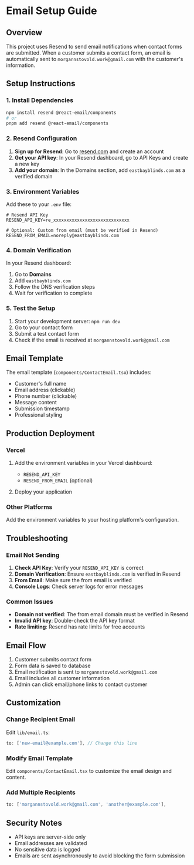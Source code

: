 # Email Setup Guide

## Overview

This project uses Resend to send email notifications when contact forms are submitted. When a customer submits a contact form, an email is automatically sent to `morgannstovold.work@gmail.com` with the customer's information.

## Setup Instructions

### 1. Install Dependencies

```bash
npm install resend @react-email/components
# or
pnpm add resend @react-email/components
```

### 2. Resend Configuration

1. **Sign up for Resend**: Go to [resend.com](https://resend.com) and create an account
2. **Get your API key**: In your Resend dashboard, go to API Keys and create a new key
3. **Add your domain**: In the Domains section, add `eastbayblinds.com` as a verified domain

### 3. Environment Variables

Add these to your `.env` file:

```env
# Resend API Key
RESEND_API_KEY=re_xxxxxxxxxxxxxxxxxxxxxxxxxxxxx

# Optional: Custom from email (must be verified in Resend)
RESEND_FROM_EMAIL=noreply@eastbayblinds.com
```

### 4. Domain Verification

In your Resend dashboard:
1. Go to **Domains**
2. Add `eastbayblinds.com`
3. Follow the DNS verification steps
4. Wait for verification to complete

### 5. Test the Setup

1. Start your development server: `npm run dev`
2. Go to your contact form
3. Submit a test contact form
4. Check if the email is received at `morgannstovold.work@gmail.com`

## Email Template

The email template (`components/ContactEmail.tsx`) includes:
- Customer's full name
- Email address (clickable)
- Phone number (clickable)
- Message content
- Submission timestamp
- Professional styling

## Production Deployment

### Vercel

1. Add the environment variables in your Vercel dashboard:
   - `RESEND_API_KEY`
   - `RESEND_FROM_EMAIL` (optional)

2. Deploy your application

### Other Platforms

Add the environment variables to your hosting platform's configuration.

## Troubleshooting

### Email Not Sending

1. **Check API Key**: Verify your `RESEND_API_KEY` is correct
2. **Domain Verification**: Ensure `eastbayblinds.com` is verified in Resend
3. **From Email**: Make sure the from email is verified
4. **Console Logs**: Check server logs for error messages

### Common Issues

- **Domain not verified**: The from email domain must be verified in Resend
- **Invalid API key**: Double-check the API key format
- **Rate limiting**: Resend has rate limits for free accounts

## Email Flow

1. Customer submits contact form
2. Form data is saved to database
3. Email notification is sent to `morgannstovold.work@gmail.com`
4. Email includes all customer information
5. Admin can click email/phone links to contact customer

## Customization

### Change Recipient Email

Edit `lib/email.ts`:
```typescript
to: ['new-email@example.com'], // Change this line
```

### Modify Email Template

Edit `components/ContactEmail.tsx` to customize the email design and content.

### Add Multiple Recipients

```typescript
to: ['morgannstovold.work@gmail.com', 'another@example.com'],
```

## Security Notes

- API keys are server-side only
- Email addresses are validated
- No sensitive data is logged
- Emails are sent asynchronously to avoid blocking the form submission 